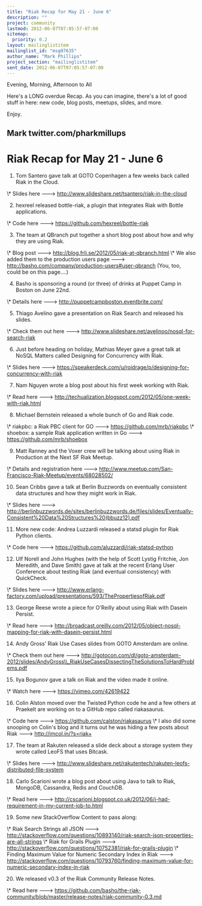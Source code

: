 ```yaml
---
title: "Riak Recap for May 21 - June 6"
description: ""
project: community
lastmod: 2012-06-07T07:05:57-07:00
sitemap:
  priority: 0.2
layout: mailinglistitem
mailinglist_id: "msg07635"
author_name: "Mark Phillips"
project_section: "mailinglistitem"
sent_date: 2012-06-07T07:05:57-07:00
---
```



Evening, Morning, Afternoon to All

Here's a LONG overdue Recap. As you can imagine, there's a lot of good
stuff in here: new code, blog posts, meetups, slides, and more.

Enjoy.

Mark
twitter.com/pharkmillups
-----------------------------------

Riak Recap for May 21 - June 6
=======================

1) Tom Santero gave talk at GOTO Copenhagen a few weeks back called Riak in
the Cloud.

\\* Slides here ---&gt; http://www.slideshare.net/tsantero/riak-in-the-cloud

2) hexreel released bottle-riak, a plugin that integrates Riak with Bottle
applications.

\\* Code here ---&gt; https://github.com/hexreel/bottle-riak

3) The team at QBranch put together a short blog post about how and why
they are using Riak.

\\* Blog post ---&gt; http://blog.frli.se/2012/05/riak-at-qbranch.html
\\* We also added them to the production users page ---&gt;
http://basho.com/company/production-users#user-qbranch (You, too, could be
on this page....)

4) Basho is sponsoring a round (or three) of drinks at Puppet Camp in
Boston on June 22nd.

\\* Details here ---&gt; http://puppetcampboston.eventbrite.com/

5) Thiago Avelino gave a presentation on Riak Search and released his
slides.

\\* Check them out here ---&gt;
http://www.slideshare.net/avelinoo/nosql-for-search-riak

6) Just before heading on holiday, Mathias Meyer gave a great talk at NoSQL
Matters called Designing for Concurrency with Riak.

\\* Slides here ---&gt;
https://speakerdeck.com/u/roidrage/p/designing-for-concurrency-with-riak

7) Nam Nguyen wrote a blog post about his first week working with Riak.

\\* Read here ---&gt;
http://techualization.blogspot.com/2012/05/one-week-with-riak.html

8) Michael Bernstein released a whole bunch of Go and Riak code.

\\* riakpbc: a Riak PBC client for GO ---&gt; https://github.com/mrb/riakpbc
\\* shoebox: a sample Riak application written in Go ---&gt;
https://github.com/mrb/shoebox

9) Matt Ranney and the Voxer crew will be talking about using Riak in
Production at the Next SF Riak Meetup.

\\* Details and registration here ---&gt;
http://www.meetup.com/San-Francisco-Riak-Meetup/events/68028502/

10) Sean Cribbs gave a talk at Berlin Buzzwords on eventually consistent
data structures and how they might work in Riak.

\\* Slides here ---&gt;
http://berlinbuzzwords.de/sites/berlinbuzzwords.de/files/slides/Eventually-Consistent%20Data%20Structures%20(bbuzz12).pdf

11) More new code: Andrea Luzzardi released a statsd plugin for Riak Python
clients.

\\* Code here ---&gt; https://github.com/aluzzardi/riak-statsd-python

12) Ulf Norell and John Hughes (with the help of Scott Lystig Fritchie, Jon
Meredith, and Dave Smith) gave at talk at the recent Erlang User Conference
about testing Riak (and eventual consistency) with QuickCheck.

\\* Slides here ---&gt;
http://www.erlang-factory.com/upload/presentations/593/ThePropertiesofRiak.pdf

13) George Reese wrote a piece for O'Reilly about using Riak with Dasein
Persist.

\\* Read here ---&gt;
http://broadcast.oreilly.com/2012/05/object-nosql-mapping-for-riak-with-dasein-persist.html

14) Andy Gross' Riak Use Cases slides from GOTO Amsterdam are online.

\\* Check them out here ---&gt;
http://gotocon.com/dl/goto-amsterdam-2012/slides/AndyGross\\_RiakUseCasesDissectingTheSolutionsToHardProblems.pdf

15) Ilya Bogunov gave a talk on Riak and the video made it online.

\\* Watch here ---&gt; https://vimeo.com/42619422

16) Colin Alston moved over the Twisted Python code he and a few others at
Praekelt are working on to a GitHub repo called riakasaurus.

\\* Code here ---&gt; https://github.com/calston/riakasaurus
\\* I also did some snooping on Colin's blog and it turns out he was hiding a
few posts about Riak ---&gt; http://imcol.in/?s=riak+

17) The team at Rakuten released a slide deck about a storage system they
wrote called LeoFS that uses Bitcask.

\\* Slides here ---&gt;
http://www.slideshare.net/rakutentech/rakuten-leofs-distributed-file-system

18) Carlo Scarioni wrote a blog post about using Java to talk to Riak,
MongoDB, Cassandra, Redis and CouchDB.

\\* Read here ---&gt;
http://cscarioni.blogspot.co.uk/2012/06/i-had-requirement-in-my-current-job-to.html

19) Some new StackOverflow Content to pass along:

\\* Riak Search Strings all JSON ---&gt;
http://stackoverflow.com/questions/10893140/riak-search-json-properties-are-all-strings
\\* Riak for Grails Plugin ---&gt;
http://stackoverflow.com/questions/10752381/riak-for-grails-plugin
\\* Finding Maximum Value for Numeric Secondary Index in Riak ---&gt;
http://stackoverflow.com/questions/10793760/finding-maximum-value-for-numeric-secondary-index-in-riak

20) We released v0.3 of the Riak Community Release Notes.

\\* Read here ---&gt;
https://github.com/basho/the-riak-community/blob/master/release-notes/riak-community-0.3.md
